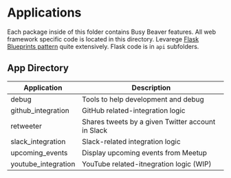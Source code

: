 # Applications

Each package inside of this folder contains Busy Beaver features.
All web framework specific code is located in this directory.
Levarege [Flask Blueprints pattern](http://flask.pocoo.org/docs/1.0/blueprints/)
quite extensively.
Flask code is in `api` subfolders.

## App Directory

|Application|Description
|---|---|
|debug|Tools to help development and debug|
|github_integration|GitHub related-integration logic|
|retweeter|Shares tweets by a given Twitter account in Slack|
|slack_integration|Slack-related integration logic|
|upcoming_events|Display upcoming events from Meetup
|youtube_integration|YouTube related-itnegration logic (WIP)|
